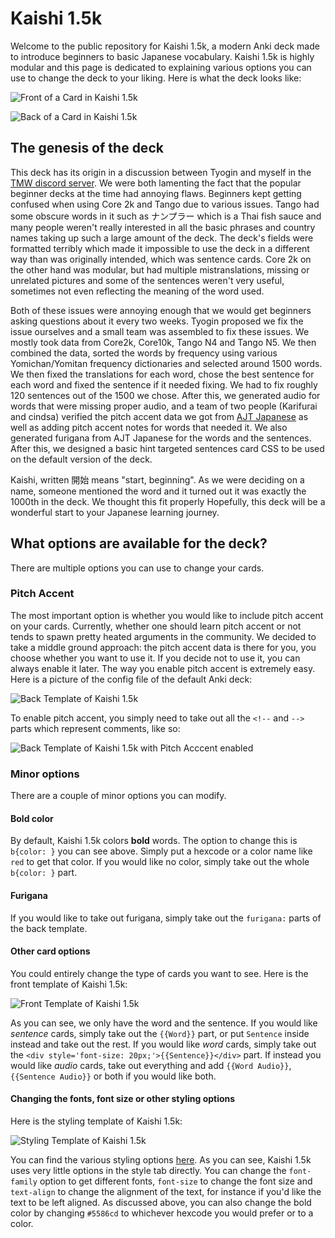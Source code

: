 # Kaishi 1.5k

Welcome to the public repository for Kaishi 1.5k, a modern Anki deck made to introduce beginners to basic Japanese vocabulary. Kaishi 1.5k is highly modular and this page is dedicated to explaining various options you can use to change the deck to your liking. Here is what the deck looks like:

![Front of a Card in Kaishi 1.5k](https://github.com/donkuri/Kaishi/blob/main/pics/front-card.png)

![Back of a Card in Kaishi 1.5k](https://github.com/donkuri/Kaishi/blob/main/pics/back-card.png)


## The genesis of the deck

This deck has its origin in a discussion between Tyogin and myself in the [TMW discord server](https://learnjapanese.moe/join/). We were both lamenting the fact that the popular beginner decks at the time had annoying flaws. Beginners kept getting confused when using Core 2k and Tango due to various issues. Tango had some obscure words in it such as ナンプラー which is a Thai fish sauce and many people weren't really interested in all the basic phrases and country names taking up such a large amount of the deck. The deck's fields were formatted terribly which made it impossible to use the deck in a different way than was originally intended, which was sentence cards. Core 2k on the other hand was modular, but had multiple mistranslations, missing or unrelated pictures and some of the sentences weren't very useful, sometimes not even reflecting the meaning of the word used.

Both of these issues were annoying enough that we would get beginners asking questions about it every two weeks. Tyogin proposed we fix the issue ourselves and a small team was assembled to fix these issues. We mostly took data from Core2k, Core10k, Tango N4 and Tango N5. We then combined the data, sorted the words by frequency using various Yomichan/Yomitan frequency dictionaries and selected around 1500 words. We then fixed the translations for each word, chose the best sentence for each word and fixed the sentence if it needed fixing. We had to fix roughly 120 sentences out of the 1500 we chose. After this, we generated audio for words that were missing proper audio, and a team of two people (Karifurai and cindsa) verified the pitch accent data we got from [AJT Japanese](https://ankiweb.net/shared/info/1344485230) as well as adding pitch accent notes for words that needed it. We also generated furigana from AJT Japanese for the words and the sentences. After this, we designed a basic hint targeted sentences card CSS to be used on the default version of the deck.

Kaishi, written 開始 means "start, beginning". As we were deciding on a name, someone mentioned the word and it turned out it was exactly the 1000th in the deck. We thought this fit properly Hopefully, this deck will be a wonderful start to your Japanese learning journey.

## What options are available for the deck?

There are multiple options you can use to change your cards.

### Pitch Accent

The most important option is whether you would like to include pitch accent on your cards. Currently, whether one should learn pitch accent or not tends to spawn pretty heated arguments in the community. We decided to take a middle ground approach: the pitch accent data is there for you, you choose whether you want to use it. If you decide not to use it, you can always enable it later. The way you enable pitch accent is extremely easy. Here is a picture of the config file of the default Anki deck:

![Back Template of Kaishi 1.5k](https://github.com/donkuri/Kaishi/blob/main/pics/back-template.png)

To enable pitch accent, you simply need to take out all the `<!--` and `-->` parts which represent comments, like so: 

![Back Template of Kaishi 1.5k with Pitch Acccent enabled](https://github.com/donkuri/Kaishi/blob/main/pics/back-template-pitch.png)

### Minor options

There are a couple of minor options you can modify.

#### Bold color
By default, Kaishi 1.5k colors **bold** words. The option to change this is `b{color: }` you can see above. Simply put a hexcode or a color name like `red` to get that color. If you would like no color, simply take out the whole `b{color: }` part.

#### Furigana
If you would like to take out furigana, simply take out the `furigana:` parts of the back template.

#### Other card options

You could entirely change the type of cards you want to see. Here is the front template of Kaishi 1.5k:

![Front Template of Kaishi 1.5k](https://github.com/donkuri/Kaishi/blob/main/pics/front-template.png)

As you can see, we only have the word and the sentence. If you would like *sentence* cards, simply take out the `{{Word}}` part, or put `Sentence` inside instead and take out the rest. If you would like *word* cards, simply take out the `<div style='font-size: 20px;'>{{Sentence}}</div>` part. If instead you would like *audio* cards, take out everything and add `{{Word Audio}}`, `{{Sentence Audio}}` or both if you would like both.

#### Changing the fonts, font size or other styling options

Here is the styling template of Kaishi 1.5k:

![Styling Template of Kaishi 1.5k](https://github.com/donkuri/Kaishi/blob/main/pics/styling-template.png)

You can find the various styling options [here](https://docs.ankiweb.net/templates/styling.html). As you can see, Kaishi 1.5k uses very little options in the style tab directly. You can change the `font-family` option to get different fonts, `font-size` to change the font size and `text-align` to change the alignment of the text, for instance if you'd like the text to be left aligned. As discussed above, you can also change the bold color by changing `#5586cd` to whichever hexcode you would prefer or to a color.












